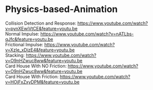 # Physics-based-Animation
Collision Detection and Response: https://www.youtube.com/watch?v=pynXEwiVtCE&feature=youtu.be
<br>
Normal Impulse: https://www.youtube.com/watch?v=nATLbs-qJfc&feature=youtu.be
<br>
Frictional Impulse: https://www.youtube.com/watch?v=XzIe_xDizE4&feature=youtu.be
<br>
Stacking: https://www.youtube.com/watch?v=O9nHZwuc8ww&feature=youtu.be
<br>
Card House With NO Friction: https://www.youtube.com/watch?v=O9nHZwuc8ww&feature=youtu.be
<br>
Card House With Friction: https://www.youtube.com/watch?v=HOjFxZxyDPM&feature=youtu.be




